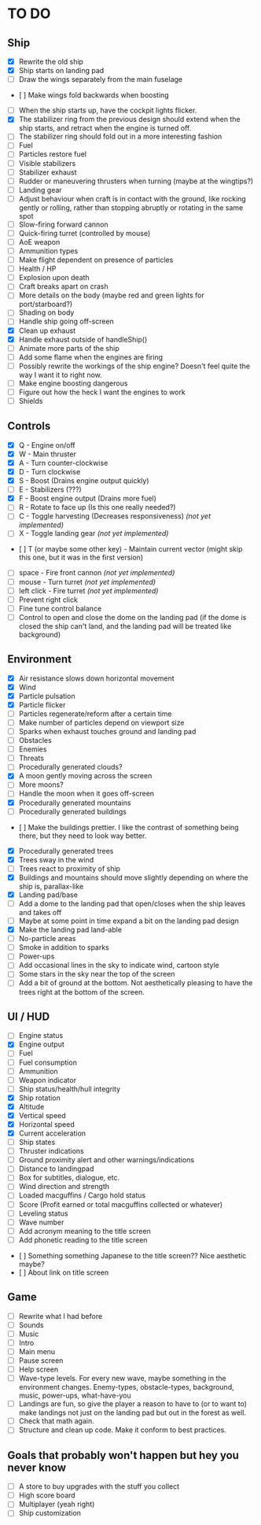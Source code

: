 # TO DO

## Ship
- [x] Rewrite the old ship
- [x] Ship starts on landing pad
- [ ] Draw the wings separately from the main fuselage
- [ ] Make wings fold backwards when boosting
- [ ] When the ship starts up, have the cockpit lights flicker.
- [x] The stabilizer ring from the previous design should extend when the ship starts, and retract when the engine is turned off.
- [ ] The stabilizer ring should fold out in a more interesting fashion
- [ ] Fuel
- [ ] Particles restore fuel
- [ ] Visible stabilizers
- [ ] Stabilizer exhaust
- [ ] Rudder or maneuvering thrusters when turning (maybe at the wingtips?)
- [ ] Landing gear
- [ ] Adjust behaviour when craft is in contact with the ground, like rocking gently or rolling, rather than stopping abruptly or rotating in the same spot
- [ ] Slow-firing forward cannon
- [ ] Quick-firing turret (controlled by mouse)
- [ ] AoE weapon
- [ ] Ammunition types
- [ ] Make flight dependent on presence of particles
- [ ] Health / HP
- [ ] Explosion upon death
- [ ] Craft breaks apart on crash
- [ ] More details on the body (maybe red and green lights for port/starboard?)
- [ ] Shading on body
- [ ] Handle ship going off-screen
- [x] Clean up exhaust
- [x] Handle exhaust outside of handleShip()
- [ ] Animate more parts of the ship
- [ ] Add some flame when the engines are firing
- [ ] Possibly rewrite the workings of the ship engine? Doesn't feel quite the way I want it to right now.
- [ ] Make engine boosting dangerous
- [ ] Figure out how the heck I want the engines to work
- [ ] Shields

## Controls

- [x] Q - Engine on/off
- [x] W - Main thruster
- [x] A - Turn counter-clockwise
- [x] D - Turn clockwise
- [x] S - Boost (Drains engine output quickly)
- [ ] E - Stabilizers (???)
- [x] F - Boost engine output (Drains more fuel)
- [ ] R - Rotate to face up (Is this one really needed?)
- [ ] C - Toggle harvesting (Decreases responsiveness) _(not yet implemented)_
- [ ] X - Toggle landing gear _(not yet implemented)_
- [ ] T (or maybe some other key) - Maintain current vector (might skip this one, but it was in the first version)
- [ ] space - Fire front cannon _(not yet implemented)_
- [ ] mouse - Turn turret _(not yet implemented)_
- [ ] left click - Fire turret _(not yet implemented)_
- [ ] Prevent right click
- [ ] Fine tune control balance
- [ ] Control to open and close the dome on the landing pad (if the dome is closed the ship can't land, and the landing pad will be treated like background)

## Environment

- [x] Air resistance slows down horizontal movement
- [x] Wind
- [x] Particle pulsation
- [x] Particle flicker
- [ ] Particles regenerate/reform after a certain time
- [ ] Make number of particles depend on viewport size
- [ ] Sparks when exhaust touches ground and landing pad
- [ ] Obstacles
- [ ] Enemies
- [ ] Threats
- [ ] Procedurally generated clouds?
- [x] A moon gently moving across the screen
- [ ] More moons?
- [ ] Handle the moon when it goes off-screen
- [x] Procedurally generated mountains
- [ ] Procedurally generated buildings
- [ ] Make the buildings prettier. I like the contrast of something being there, but they need to look way better.
- [x] Procedurally generated trees
- [x] Trees sway in the wind
- [ ] Trees react to proximity of ship
- [x] Buildings and mountains should move slightly depending on where the ship is, parallax-like
- [x] Landing pad/base
- [ ] Add a dome to the landing pad that open/closes when the ship leaves and takes off
- [ ] Maybe at some point in time expand a bit on the landing pad design
- [x] Make the landing pad land-able
- [ ] No-particle areas
- [ ] Smoke in addition to sparks
- [ ] Power-ups
- [ ] Add occasional lines in the sky to indicate wind, cartoon style
- [ ] Some stars in the sky near the top of the screen
- [ ] Add a bit of ground at the bottom. Not aesthetically pleasing to have the trees right at the bottom of the screen.

## UI / HUD

- [ ] Engine status
- [x] Engine output
- [ ] Fuel
- [ ] Fuel consumption
- [ ] Ammunition
- [ ] Weapon indicator
- [ ] Ship status/health/hull integrity
- [x] Ship rotation
- [x] Altitude
- [x] Vertical speed
- [x] Horizontal speed
- [x] Current acceleration
- [ ] Ship states
- [ ] Thruster indications
- [ ] Ground proximity alert and other warnings/indications
- [ ] Distance to landingpad
- [ ] Box for subtitles, dialogue, etc.
- [ ] Wind direction and strength
- [ ] Loaded macguffins / Cargo hold status
- [ ] Score (Profit earned or total macguffins collected or whatever)
- [ ] Leveling status
- [ ] Wave number
- [ ] Add acronym meaning to the title screen
- [ ] Add phonetic reading to the title screen
- [ ] Something something Japanese to the title screen?? Nice aesthetic maybe?
- [ ] About link on title screen

## Game

- [ ] Rewrite what I had before
- [ ] Sounds
- [ ] Music
- [ ] Intro
- [ ] Main menu
- [ ] Pause screen
- [ ] Help screen
- [ ] Wave-type levels. For every new wave, maybe something in the environment changes. Enemy-types, obstacle-types, background, music, power-ups, what-have-you
- [ ] Landings are fun, so give the player a reason to have to (or to want to) make landings not just on the landing pad but out in the forest as well.
- [ ] Check that math again.
- [ ] Structure and clean up code. Make it conform to best practices.

## Goals that probably won't happen but hey you never know

- [ ] A store to buy upgrades with the stuff you collect
- [ ] High score board
- [ ] Multiplayer (yeah right)
- [ ] Ship customization
